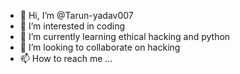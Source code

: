 - 👋 Hi, I’m @Tarun-yadav007
- 👀 I’m interested in coding
- 🌱 I’m currently learning ethical hacking and python
- 💞️ I’m looking to collaborate on hacking
- 📫 How to reach me ...

<!---
Tarun-yadav007/Tarun-yadav007 is a ✨ special ✨ repository because its `README.md` (this file) appears on your GitHub profile.
You can click the Preview link to take a look at your changes.
--->

